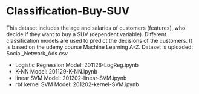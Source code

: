 # Classification-Buy-SUV
This dataset includes the age and salaries of customers (features), who decide if they want to buy a SUV (dependent variable). Different classification models are used to predict the decisions of the customers. It is based on the udemy course Machine Learning A-Z. Dataset is uploaded: Social_Network_Ads.csv
* Logistic Regression Model: 201126-LogReg.ipynb
* K-NN Model: 201129-K-NN.ipynb
* linear SVM Model: 201202-linear-SVM.ipynb
* rbf kernel SVM Model: 201202-kernel-SVM.ipynb
